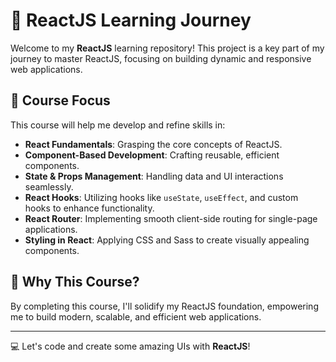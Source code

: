 # 🚀 ReactJS Learning Journey

Welcome to my **ReactJS** learning repository! This project is a key part of my journey to master ReactJS, focusing on building dynamic and responsive web applications.

## 🎯 Course Focus

This course will help me develop and refine skills in:

- **React Fundamentals**: Grasping the core concepts of ReactJS.
- **Component-Based Development**: Crafting reusable, efficient components.
- **State & Props Management**: Handling data and UI interactions seamlessly.
- **React Hooks**: Utilizing hooks like `useState`, `useEffect`, and custom hooks to enhance functionality.
- **React Router**: Implementing smooth client-side routing for single-page applications.
- **Styling in React**: Applying CSS and Sass to create visually appealing components.

## 🌟 Why This Course?

By completing this course, I'll solidify my ReactJS foundation, empowering me to build modern, scalable, and efficient web applications.

---

💻 Let's code and create some amazing UIs with **ReactJS**!
